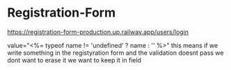 # Registration-Form
https://registration-form-production.up.railway.app/users/login


  value="<%= typeof name != 'undefined' ? name : '' %>"  this means if we write something in the registyration form and the validation doesnt pass we dont want to erase it we want to keep it in field
  
